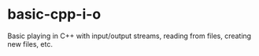 # basic-cpp-i-o
Basic playing in C++ with input/output streams, reading from files, creating new files, etc.
